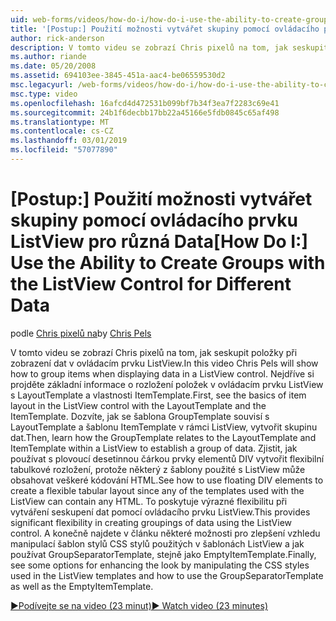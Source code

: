 ```yaml
---
uid: web-forms/videos/how-do-i/how-do-i-use-the-ability-to-create-groups-with-the-listview-control-for-different-data
title: '[Postup:] Použití možnosti vytvářet skupiny pomocí ovládacího prvku ListView pro různá Data | Dokumentace Microsoftu'
author: rick-anderson
description: V tomto videu se zobrazí Chris pixelů na tom, jak seskupit položky při zobrazení dat v ovládacím prvku ListView. Nejdříve si projděte základní informace o rozložení položek v ivní ovládání ListView...
ms.author: riande
ms.date: 05/20/2008
ms.assetid: 694103ee-3845-451a-aac4-be06559530d2
msc.legacyurl: /web-forms/videos/how-do-i/how-do-i-use-the-ability-to-create-groups-with-the-listview-control-for-different-data
msc.type: video
ms.openlocfilehash: 16afcd4d472531b099bf7b34f3ea7f2283c69e41
ms.sourcegitcommit: 24b1f6decbb17bb22a45166e5fdb0845c65af498
ms.translationtype: MT
ms.contentlocale: cs-CZ
ms.lasthandoff: 03/01/2019
ms.locfileid: "57077890"
---
```

<a name="how-do-i-use-the-ability-to-create-groups-with-the-listview-control-for-different-data"></a><span data-ttu-id="38d79-104">[Postup:] Použití možnosti vytvářet skupiny pomocí ovládacího prvku ListView pro různá Data</span><span class="sxs-lookup"><span data-stu-id="38d79-104">[How Do I:] Use the Ability to Create Groups with the ListView Control for Different Data</span></span>
====================
<span data-ttu-id="38d79-105">podle [Chris pixelů na](https://twitter.com/chrispels)</span><span class="sxs-lookup"><span data-stu-id="38d79-105">by [Chris Pels](https://twitter.com/chrispels)</span></span>

<span data-ttu-id="38d79-106">V tomto videu se zobrazí Chris pixelů na tom, jak seskupit položky při zobrazení dat v ovládacím prvku ListView.</span><span class="sxs-lookup"><span data-stu-id="38d79-106">In this video Chris Pels will show how to group items when displaying data in a ListView control.</span></span> <span data-ttu-id="38d79-107">Nejdříve si projděte základní informace o rozložení položek v ovládacím prvku ListView s LayoutTemplate a vlastnosti ItemTemplate.</span><span class="sxs-lookup"><span data-stu-id="38d79-107">First, see the basics of item layout in the ListView control with the LayoutTemplate and the ItemTemplate.</span></span> <span data-ttu-id="38d79-108">Dozvíte, jak se šablona GroupTemplate souvisí s LayoutTemplate a šablonu ItemTemplate v rámci ListView, vytvořit skupinu dat.</span><span class="sxs-lookup"><span data-stu-id="38d79-108">Then, learn how the GroupTemplate relates to the LayoutTemplate and ItemTemplate within a ListView to establish a group of data.</span></span> <span data-ttu-id="38d79-109">Zjistit, jak používat s plovoucí desetinnou čárkou prvky elementů DIV vytvořit flexibilní tabulkové rozložení, protože některý z šablony použité s ListView může obsahovat veškeré kódování HTML.</span><span class="sxs-lookup"><span data-stu-id="38d79-109">See how to use floating DIV elements to create a flexible tabular layout since any of the templates used with the ListView can contain any HTML.</span></span> <span data-ttu-id="38d79-110">To poskytuje výrazné flexibilitu při vytváření seskupení dat pomocí ovládacího prvku ListView.</span><span class="sxs-lookup"><span data-stu-id="38d79-110">This provides significant flexibility in creating groupings of data using the ListView control.</span></span> <span data-ttu-id="38d79-111">A konečně najdete v článku některé možnosti pro zlepšení vzhledu manipulací šablon stylů CSS stylů použitých v šablonách ListView a jak používat GroupSeparatorTemplate, stejně jako EmptyItemTemplate.</span><span class="sxs-lookup"><span data-stu-id="38d79-111">Finally, see some options for enhancing the look by manipulating the CSS styles used in the ListView templates and how to use the GroupSeparatorTemplate as well as the EmptyItemTemplate.</span></span>

[<span data-ttu-id="38d79-112">&#9654;Podívejte se na video (23 minut)</span><span class="sxs-lookup"><span data-stu-id="38d79-112">&#9654; Watch video (23 minutes)</span></span>](https://channel9.msdn.com/Blogs/ASP-NET-Site-Videos/how-do-i-use-the-ability-to-create-groups-with-the-listview-control-for-different-data)
